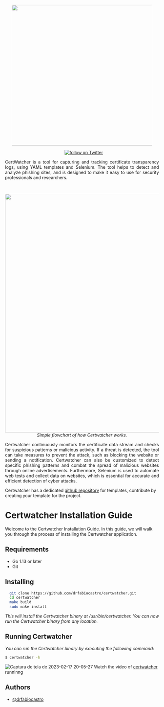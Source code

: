 
<p align="center">
  <img width="460" height="auto" src="https://user-images.githubusercontent.com/110246050/215688266-a8aacee4-9e47-4f9a-92d1-961b61812ec4.png">
</p>
<p align="center">
<a href="#"><img src="https://img.shields.io/badge/contributors-1-green" alt=""></a>
<a href="#"><img src="https://img.shields.io/badge/developing-stable-green" alt=""></a>
<a href="#"><img src="https://img.shields.io/badge/version-v0.1.0-blue" alt=""></a>
<a href="https://twitter.com/intent/follow?screen_name=drfabiocastro">
<img src="https://img.shields.io/twitter/follow/drfabiocastro?style=social&logo=twitter" alt="follow on Twitter"></a>
</p>

<p align="justify">
CertWatcher is a tool for capturing and tracking certificate transparency logs, using YAML templates and Selenium. The tool helps to detect and analyze phishing sites, and is designed to make it easy to use for security professionals and researchers.
</p>
<br>
<p align="center">
<img width="780" height="auto" src="https://user-images.githubusercontent.com/110246050/220596417-7a66ac29-cb7b-4058-bbf3-52d9b0849c50.png">
<br>
<em>Simple flowchart of how Certwatcher works.</em>
</p>
<p align="justify">
Certwatcher continuously monitors the certificate data stream and checks for suspicious patterns or malicious activity. If a threat is detected, the tool can take measures to prevent the attack, such as blocking the website or sending a notification. Certwatcher can also be customized to detect specific phishing patterns and combat the spread of malicious websites through online advertisements. Furthermore, Selenium is used to automate web tests and collect data on websites, which is essential for accurate and efficient detection of cyber attacks.
<p>

Certwatcher has a dedicated [github repository](https://github.com/drfabiocastro/certwatcher-templates) for templates, contribute by creating your template for the project.


# Certwatcher Installation Guide

Welcome to the Certwatcher Installation Guide. In this guide, we will walk you through the process of installing the Certwatcher application.


## Requirements
- Go 1.13 or later
- Git
## Installing

```bash
  git clone https://github.com/drfabiocastro/certwatcher.git
  cd certwatcher
  make build
  sudo make install
```
*This will install the Certwatcher binary at /usr/bin/certwatcher. You can now run the Certwatcher binary from any location.*

## Running Certwatcher
*You can run the Certwatcher binary by executing the following command:*
```bash
$ certwatcher -h
```
![Captura de tela de 2023-02-17 20-05-27](https://user-images.githubusercontent.com/110246050/219813923-ac565930-d272-49a9-a85d-872b6b570bf9.png)
Watch the video of [certwatcher](https://asciinema.org/a/559827) runninng

## Authors

- [@drfabiocastro](https://www.twitter.com/drfabiocastro)
